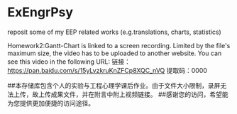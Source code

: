 # ExEngrPsy
reposit some of my EEP related works (e.g.translations, charts, statistics)

Homework2:Gantt-Chart is linked to a screen recording.
Limited by the file's maximum size, the video has to be uploaded to another website. You can see this video in the following URL:
链接：https://pan.baidu.com/s/15yLvzkruKnZFCp8XQC_nVQ 
提取码：0000

##本存储库包含个人的实验与工程心理学课后作业。由于文件大小限制，录屏无法上传，故上传成果文件，并在附言中附上视频链接。
##感谢您的访问，希望能为您提供更加便捷的访问途径。
